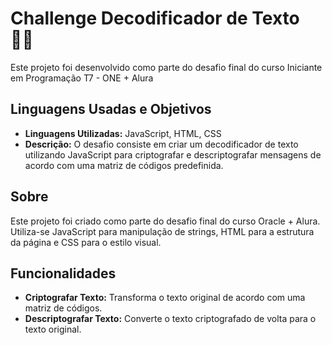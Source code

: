 # Challenge Decodificador de Texto 👨‍💻


Este projeto foi desenvolvido como parte do desafio final do curso Iniciante em Programação T7 - ONE + Alura

## Linguagens Usadas e Objetivos

- **Linguagens Utilizadas:** JavaScript, HTML, CSS
- **Descrição:** O desafio consiste em criar um decodificador de texto utilizando JavaScript para criptografar e descriptografar mensagens de acordo com uma matriz de códigos predefinida.

## Sobre

Este projeto foi criado como parte do desafio final  do curso Oracle + Alura. Utiliza-se JavaScript para manipulação de strings, HTML para a estrutura da página e CSS para o estilo visual.

## Funcionalidades

- **Criptografar Texto:** Transforma o texto original de acordo com uma matriz de códigos.
- **Descriptografar Texto:** Converte o texto criptografado de volta para o texto original.
